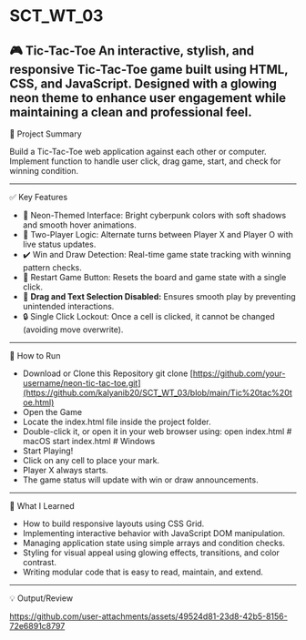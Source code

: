 # SCT_WT_03



🎮 Tic-Tac-Toe 
An interactive, stylish, and responsive Tic-Tac-Toe game built using HTML, CSS, and JavaScript. Designed with a glowing neon theme to enhance user engagement while maintaining a clean and professional feel.
-------
📌 Project Summary

Build a Tic-Tac-Toe web application against each other or computer. Implement function to handle user click, drag game, start, and check for winning condition.

-----
✅ Key Features

- 🎨 Neon-Themed Interface: Bright cyberpunk colors with soft shadows and smooth hover animations.
- 🧠 Two-Player Logic: Alternate turns between Player X and Player O with live status updates.
- ✔️ Win and Draw Detection: Real-time game state tracking with winning pattern checks.
- 🔁 Restart Game Button: Resets the board and game state with a single click.
- 🚫 **Drag and Text Selection Disabled:** Ensures smooth play by preventing unintended interactions.
- 🔒 Single Click Lockout: Once a cell is clicked, it cannot be changed (avoiding move overwrite).
-----
🚀 How to Run

- Download or Clone this Repository
git clone [https://github.com/your-username/neon-tic-tac-toe.git](https://github.com/kalyanib20/SCT_WT_03/blob/main/Tic%20tac%20toe.html)
- Open the Game
- Locate the index.html file inside the project folder.
- Double-click it, or open it in your web browser using:
open index.html     # macOS
start index.html    # Windows
- Start Playing!
- Click on any cell to place your mark.
- Player X always starts.
- The game status will update with win or draw announcements.
----
🧠 What I Learned
  
- How to build responsive layouts using CSS Grid.
- Implementing interactive behavior with JavaScript DOM manipulation.
- Managing application state using simple arrays and condition checks.
- Styling for visual appeal using glowing effects, transitions, and color contrast.
- Writing modular code that is easy to read, maintain, and extend.
----
💡 Output/Review

https://github.com/user-attachments/assets/49524d81-23d8-42b5-8156-72e6891c8797

